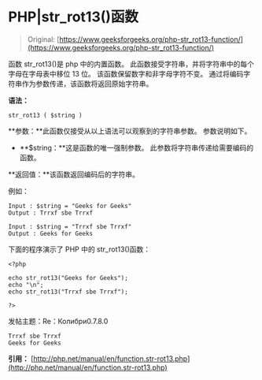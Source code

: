 # PHP|str_rot13()函数

> Original: [https://www.geeksforgeeks.org/php-str_rot13-function/](https://www.geeksforgeeks.org/php-str_rot13-function/)

函数 str_rot13()是 php 中的内置函数。 此函数接受字符串，并将字符串中的每个字母在字母表中移位 13 位。 该函数保留数字和非字母字符不变。 通过将编码字符串作为参数传递，该函数将返回原始字符串。

**语法：**

```
str_rot13 ( $string )
```

**参数：**此函数仅接受从以上语法可以观察到的字符串参数。 参数说明如下。

*   **$string：**这是函数的唯一强制参数。 此参数将字符串传递给需要编码的函数。

**返回值：**该函数返回编码后的字符串。

例如：

```
Input : $string = "Geeks for Geeks"
Output : Trrxf sbe Trrxf

Input : $string = "Trrxf sbe Trrxf"
Output : Geeks for Geeks

```

下面的程序演示了 PHP 中的 str_rot13()函数：

```
<?php

echo str_rot13("Geeks for Geeks");
echo "\n";
echo str_rot13("Trrxf sbe Trrxf");

?>
```

发帖主题：Re：Колибри0.7.8.0

```
Trrxf sbe Trrxf
Geeks for Geeks
```

**引用：**
[http://php.net/manual/en/function.str-rot13.php](http://php.net/manual/en/function.str-rot13.php)
